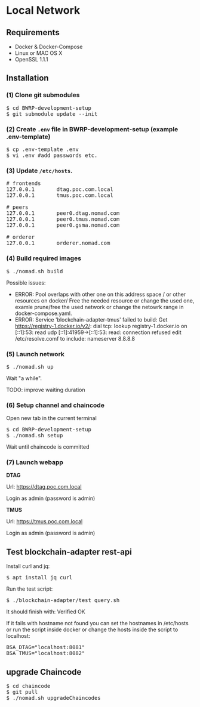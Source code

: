 # Local Network

## Requirements

* Docker & Docker-Compose
* Linux or MAC OS X
* OpenSSL 1.1.1

## Installation

### (1) Clone git submodules

<pre>
$ cd BWRP-development-setup
$ git submodule update --init
</pre>

### (2) Create ``.env`` file in BWRP-development-setup (example .env-template)

<pre>
$ cp .env-template .env
$ vi .env #add passwords etc.
</pre>

### (3) Update ``/etc/hosts``.

<pre>
# frontends
127.0.0.1       dtag.poc.com.local
127.0.0.1       tmus.poc.com.local

# peers
127.0.0.1       peer0.dtag.nomad.com
127.0.0.1       peer0.tmus.nomad.com
127.0.0.1       peer0.gsma.nomad.com

# orderer
127.0.0.1       orderer.nomad.com
</pre>

### (4) Build required images

<pre>
$ ./nomad.sh build
</pre>

Possible issues:
-  ERROR: Pool overlaps with other one on this address space / or other resources on docker/
Free the needed resource or change the used one, examle prune/free the used network or change the netowrk range in docker-compose.yaml.
-  ERROR: Service 'blockchain-adapter-tmus' failed to build: Get https://registry-1.docker.io/v2/: dial tcp: lookup registry-1.docker.io on [::1]:53: read udp [::1]:41959->[::1]:53: read: connection refused
edit /etc/resolve.comf to include:
nameserver 8.8.8.8

### (5) Launch network

<pre>
$ ./nomad.sh up
</pre>

Wait "a while". 

TODO: improve waiting duration

### (6) Setup channel and chaincode

Open new tab in the current terminal

<pre>
$ cd BWRP-development-setup
$ ./nomad.sh setup
</pre>

Wait until chaincode is committed

### (7) Launch webapp

**DTAG**

Url: https://dtag.poc.com.local


Login as admin (password is admin)

**TMUS**

Url: https://tmus.poc.com.local


Login as admin (password is admin)

## Test blockchain-adapter rest-api

Install curl and jq:
<pre>
$ apt install jq curl
</pre>

Run the test script:
<pre>
$ ./blockchain-adapter/test_query.sh
</pre>

It should finish with:  Verified OK

If it fails with hostname not found you can set the hostnames in /etc/hosts or run the script inside docker or change the hosts inside the script to localhost:
<pre>
BSA_DTAG="localhost:8081"
BSA_TMUS="localhost:8082"
</pre>

## upgrade Chaincode

<pre>
$ cd chaincode
$ git pull
$ ./nomad.sh upgradeChaincodes
</pre>
